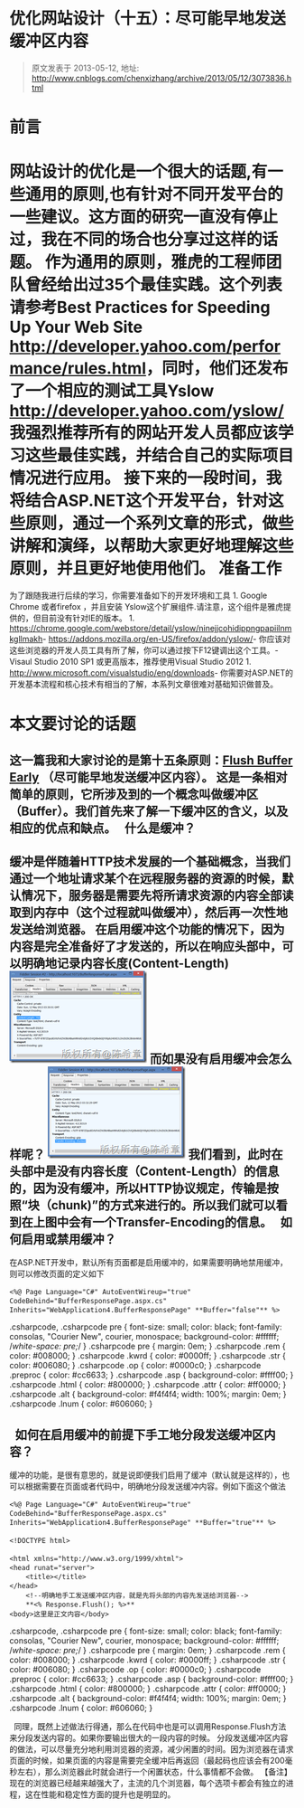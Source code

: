 # 优化网站设计（十五）：尽可能早地发送缓冲区内容 
> 原文发表于 2013-05-12, 地址: http://www.cnblogs.com/chenxizhang/archive/2013/05/12/3073836.html 


前言
==

 网站设计的优化是一个很大的话题,有一些通用的原则,也有针对不同开发平台的一些建议。这方面的研究一直没有停止过，我在不同的场合也分享过这样的话题。 作为通用的原则，雅虎的工程师团队曾经给出过35个最佳实践。这个列表请参考**Best Practices for Speeding Up Your Web Site** <http://developer.yahoo.com/performance/rules.html>，同时，他们还发布了一个相应的测试工具Yslow <http://developer.yahoo.com/yslow/> 我强烈推荐所有的网站开发人员都应该学习这些最佳实践，并结合自己的实际项目情况进行应用。 接下来的一段时间，我将结合ASP.NET这个开发平台，针对这些原则，通过一个系列文章的形式，做些讲解和演绎，以帮助大家更好地理解这些原则，并且更好地使用他们。 准备工作
====

 为了跟随我进行后续的学习，你需要准备如下的开发环境和工具 1. Google Chrome 或者firefox ，并且安装 Yslow这个扩展组件.请注意，这个组件是雅虎提供的，但目前没有针对IE的版本。
	1. <https://chrome.google.com/webstore/detail/yslow/ninejjcohidippngpapiilnmkgllmakh>- <https://addons.mozilla.org/en-US/firefox/addon/yslow/>- 你应该对这些浏览器的开发人员工具有所了解，你可以通过按下F12键调出这个工具。- Visaul Studio 2010 SP1 或更高版本，推荐使用Visual Studio 2012
	1. <http://www.microsoft.com/visualstudio/eng/downloads>- 你需要对ASP.NET的开发基本流程和核心技术有相当的了解，本系列文章很难对基础知识做普及。

 本文要讨论的话题
========

 这一篇我和大家讨论的是第十五条原则：[Flush Buffer Early](http://developer.yahoo.com/performance/rules.html#flush) （尽可能早地发送缓冲区内容）。 这是一条相对简单的原则，它所涉及到的一个概念叫做缓冲区（Buffer）。我们首先来了解一下缓冲区的含义，以及相应的优点和缺点。   什么是缓冲？
------

 缓冲是伴随着HTTP技术发展的一个基础概念，当我们通过一个地址请求某个在远程服务器的资源的时候，默认情况下，服务器是需要先将所请求资源的内容全部读取到内存中（这个过程就叫做缓冲），然后再一次性地发送给浏览器。 在启用缓冲这个功能的情况下，因为内容是完全准备好了才发送的，所以在响应头部中，可以明确地记录内容长度(Content-Length) [![image](./images/3073836-12114439-9133bd20eb224213a0b5216ab0a6557d.png "image")](http://images.cnitblog.com/blog/9072/201305/12114439-67f6499ac3644c5ca383c35ccbf2f702.png) 而如果没有启用缓冲会怎么样呢？ [![image](./images/3073836-12114440-8cb51044be7040e3a77b77fb659fe0ca.png "image")](http://images.cnitblog.com/blog/9072/201305/12114440-5ccbaaef4a214c2e88ad4c2fe9b8b0df.png) 我们看到，此时在头部中是没有内容长度（Content-Length）的信息的，因为没有缓冲，所以HTTP协议规定，传输是按照“块（chunk)”的方式来进行的。所以我们就可以看到在上图中会有一个Transfer-Encoding的信息。   如何启用或禁用缓冲？
----------

 在ASP.NET开发中，默认所有页面都是启用缓冲的，如果需要明确地禁用缓冲，则可以修改页面的定义如下


```
<%@ Page Language="C#" AutoEventWireup="true" CodeBehind="BufferResponsePage.aspx.cs" Inherits="WebApplication4.BufferResponsePage" **Buffer="false"** %>
```

.csharpcode, .csharpcode pre
{
 font-size: small;
 color: black;
 font-family: consolas, "Courier New", courier, monospace;
 background-color: #ffffff;
 /*white-space: pre;*/
}
.csharpcode pre { margin: 0em; }
.csharpcode .rem { color: #008000; }
.csharpcode .kwrd { color: #0000ff; }
.csharpcode .str { color: #006080; }
.csharpcode .op { color: #0000c0; }
.csharpcode .preproc { color: #cc6633; }
.csharpcode .asp { background-color: #ffff00; }
.csharpcode .html { color: #800000; }
.csharpcode .attr { color: #ff0000; }
.csharpcode .alt 
{
 background-color: #f4f4f4;
 width: 100%;
 margin: 0em;
}
.csharpcode .lnum { color: #606060; }

  如何在启用缓冲的前提下手工地分段发送缓冲区内容？
------------------------


缓冲的功能，是很有意思的，就是说即便我们启用了缓冲（默认就是这样的），也可以根据需要在页面或者代码中，明确地分段发送缓冲内容。例如下面这个做法
```
<%@ Page Language="C#" AutoEventWireup="true" CodeBehind="BufferResponsePage.aspx.cs" Inherits="WebApplication4.BufferResponsePage" **Buffer="true"** %>

<!DOCTYPE html>

<html xmlns="http://www.w3.org/1999/xhtml">
<head runat="server">
    <title></title>
</head>
    <!--明确地手工发送缓冲区内容，就是先将头部的内容先发送给浏览器-->
    **<% Response.Flush(); %>**
<body>这里是正文内容</body>
```

.csharpcode, .csharpcode pre
{
 font-size: small;
 color: black;
 font-family: consolas, "Courier New", courier, monospace;
 background-color: #ffffff;
 /*white-space: pre;*/
}
.csharpcode pre { margin: 0em; }
.csharpcode .rem { color: #008000; }
.csharpcode .kwrd { color: #0000ff; }
.csharpcode .str { color: #006080; }
.csharpcode .op { color: #0000c0; }
.csharpcode .preproc { color: #cc6633; }
.csharpcode .asp { background-color: #ffff00; }
.csharpcode .html { color: #800000; }
.csharpcode .attr { color: #ff0000; }
.csharpcode .alt 
{
 background-color: #f4f4f4;
 width: 100%;
 margin: 0em;
}
.csharpcode .lnum { color: #606060; }

  同理，既然上述做法行得通，那么在代码中也是可以调用Response.Flush方法来分段发送内容的。如果你要输出很大的一段内容的时候。
分段发送缓冲区内容的做法，可以尽量充分地利用浏览器的资源，减少闲置的时间。因为浏览器在请求页面的时候，如果页面的内容是需要完全缓冲后再返回（最起码也应该会有200毫秒左右），那么浏览器此时就会进行一个闲置状态，什么事情都不会做。
【备注】现在的浏览器已经越来越强大了，主流的几个浏览器，每个选项卡都会有独立的进程，这在性能和稳定性方面的提升也是明显的。








































